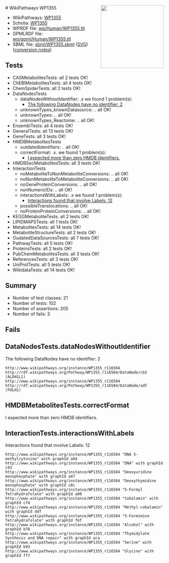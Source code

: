 <img style="float: right; width: 200px" src="../logo.png" />
# WikiPathways WP1355

* WikiPathways: [WP1355](https://identifiers.org/wikipathways:WP1355)
* Scholia: [WP1355](https://scholia.toolforge.org/wikipathways/WP1355)
* WPRDF file: [wp/Human/WP1355.ttl](../wp/Human/WP1355.ttl)
* GPMLRDF file: [wp/gpml/Human/WP1355.ttl](../wp/gpml/Human/WP1355.ttl)
* SBML file: [sbml/WP1355.sbml](../sbml/WP1355.sbml) ([SVG](../sbml/WP1355.svg)) ([conversion notes](../sbml/WP1355.txt))

## Tests
* CASMetabolitesTests: all 2 tests OK!
* ChEBIMetabolitesTests: all 4 tests OK!
* ChemSpiderTests: all 2 tests OK!
* DataNodesTests
    * dataNodesWithoutIdentifier: .x we found 1 problem(s):
        * [The following DataNodes have no identifier: 2](#d2d32fa1)
    * unknownTypes_knownDatasource: .. all OK!
    * unknownTypes: .. all OK!
    * unknownTypes_Reactome: .. all OK!
* EnsemblTests: all 4 tests OK!
* GeneralTests: all 13 tests OK!
* GeneTests: all 3 tests OK!
* HMDBMetabolitesTests
    * outdatedIdentifiers: .. all OK!
    * correctFormat: .x. we found 1 problem(s):
        * [I expected more than zero HMDB identifiers.](#ad154c1e)
* HMDBSecMetabolitesTests: all 3 tests OK!
* InteractionTests
    * noMetaboliteToNonMetaboliteConversions: .. all OK!
    * noNonMetaboliteToMetaboliteConversions: .. all OK!
    * noGeneProteinConversions: .. all OK!
    * nonNumericIDs: .. all OK!
    * interactionsWithLabels: .x we found 1 problem(s):
        * [Interactions found that involve Labels: 12](#fe97a8ba)
    * possibleTranslocations: .. all OK!
    * noProteinProteinConversions: .. all OK!
* KEGGMetaboliteTests: all 2 tests OK!
* LIPIDMAPSTests: all 1 tests OK!
* MetabolitesTests: all 14 tests OK!
* MetaboliteStructureTests: all 2 tests OK!
* OudatedDataSourcesTests: all 7 tests OK!
* PathwayTests: all 5 tests OK!
* ProteinsTests: all 2 tests OK!
* PubChemMetabolitesTests: all 3 tests OK!
* ReferencesTests: all 3 tests OK!
* UniProtTests: all 5 tests OK!
* WikidataTests: all 14 tests OK!


## Summary

* Number of test classes: 21
* Number of tests: 102
* Number of assertions: 205
* Number of fails: 3

## Fails

<a name="d2d32fa1" />

## DataNodesTests.dataNodesWithoutIdentifier

The following DataNodes have no identifier: 2
```
http://www.wikipathways.org/instance/WP1355_r116584 http://rdf.wikipathways.org/Pathway/WP1355_r116584/DataNode/cb2 (ALDH1L1)
http://www.wikipathways.org/instance/WP1355_r116584 http://rdf.wikipathways.org/Pathway/WP1355_r116584/DataNode/adf (FOLH1)
```

<a name="ad154c1e" />

## HMDBMetabolitesTests.correctFormat

I expected more than zero HMDB identifiers.
<a name="fe97a8ba" />

## InteractionTests.interactionsWithLabels

Interactions found that involve Labels: 12
```
http://www.wikipathways.org/instance/WP1355_r116584 "DNA 5-methylcytosine" with graphId a84
http://www.wikipathways.org/instance/WP1355_r116584 "DNA" with graphId c93
http://www.wikipathways.org/instance/WP1355_r116584 "Deoxyuridine monophosphate" with graphId a47
http://www.wikipathways.org/instance/WP1355_r116584 "Deoxythymidine monophosphate" with graphId c8c
http://www.wikipathways.org/instance/WP1355_r116584 "5-Formyl Tetrahydrafolate" with graphId a00
http://www.wikipathways.org/instance/WP1355_r116584 "Cobalamin" with graphId cf4
http://www.wikipathways.org/instance/WP1355_r116584 "Methyl-cobalamin" with graphId ddf
http://www.wikipathways.org/instance/WP1355_r116584 "5-Formimino Tetrahydrafolate" with graphId f6f
http://www.wikipathways.org/instance/WP1355_r116584 "Alcohol" with graphId b76
http://www.wikipathways.org/instance/WP1355_r116584 "Thymidylate Synthesis and DNA repair" with graphId aca
http://www.wikipathways.org/instance/WP1355_r116584 "Serine" with graphId b93
http://www.wikipathways.org/instance/WP1355_r116584 "Glycine" with graphId ff7
```

